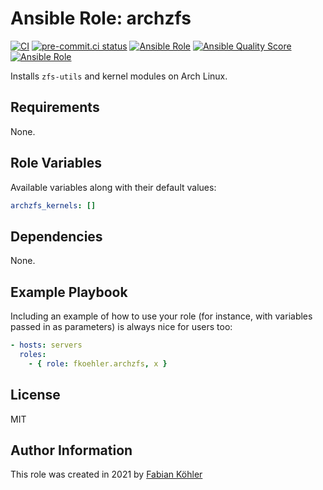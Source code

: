 # Ansible Role: archzfs

[![CI](https://github.com/f-koehler/ansible-role-zfs/workflows/CI/badge.svg?event=push)](https://github.com/f-koehler/ansible-role-zfs/actions?query=workflow%3ACI)
[![pre-commit.ci status](https://results.pre-commit.ci/badge/github/f-koehler/ansible-role-zfs/main.svg)](https://results.pre-commit.ci/latest/github/f-koehler/ansible-role-zfs/main)
[![Ansible Role](https://img.shields.io/ansible/role/56443)](https://galaxy.ansible.com/f_koehler/zfs)
[![Ansible Quality Score](https://img.shields.io/ansible/quality/56443)](https://galaxy.ansible.com/f_koehler/zfs)
[![Ansible Role](https://img.shields.io/ansible/role/d/56443)](https://galaxy.ansible.com/f_koehler/zfs)

Installs `zfs-utils` and kernel modules on Arch Linux.

## Requirements

None.

## Role Variables

Available variables along with their default values:

```yaml
archzfs_kernels: []
```

## Dependencies

None.

## Example Playbook

Including an example of how to use your role (for instance, with variables passed in as parameters) is always nice for users too:

```yaml
- hosts: servers
  roles:
    - { role: fkoehler.archzfs, x }
```

## License

MIT

## Author Information

This role was created in 2021 by [Fabian Köhler](https://fkoehler.xyz)
